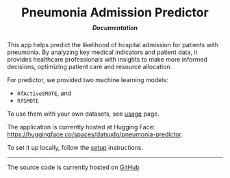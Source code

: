<div align="center">
    <h1 style="margin-bottom: -10px;">Pneumonia Admission Predictor</h1>
    <h5>Documentation</h5>
</div>

This app helps predict the likelihood of hospital admission for patients with pneumonia. By analyzing key medical indicators and patient data, it provides healthcare professionals with insights to make more informed decisions, optimizing patient care and resource allocation.

For predictor, we provided two machine learning models:

- `RfActiveSMOTE`, and
- `RfSMOTE`

To use them with your own datasets, see [usage](./getting-started/model-usage.md) page.

The application is currently hosted at Hugging Face:
<https://huggingface.co/spaces/datsudo/pneumonia-predictor>.

To set it up locally, follow the [setup](./getting-started/setup.md) instructions.

---

The source code is currently hosted on [GitHub](https://github.com/datsudo/pneumonia-predictor)
